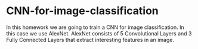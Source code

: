 # CNN-for-image-classification
In this homework we are going to train a CNN for image classification. In this case we use AlexNet. AlexNet consists of 5 Convolutional Layers and 3 Fully Connected Layers that extract interesting features in an image.
